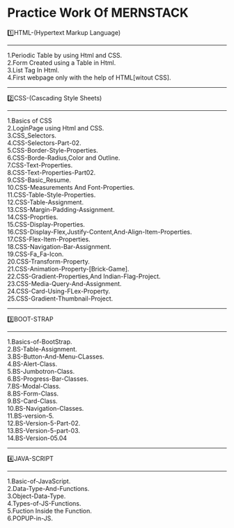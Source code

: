# Practice Work Of MERNSTACK

1️⃣HTML-(Hypertext Markup Language)
<hr>
1.Periodic Table by using Html and CSS.<br>
2.Form Created using a Table in Html.<br>
3.List Tag In Html.<br>
4.First webpage only with the help of HTML[witout CSS].<br>
<hr>
2️⃣CSS-(Cascading Style Sheets)
<hr>
1.Basics of CSS<br>
2.LoginPage using Html and CSS.<br>
3.CSS_Selectors.<br>
4.CSS-Selectors-Part-02.<br>
5.CSS-Border-Style-Properties.<br>
6.CSS-Borde-Radius,Color and Outline.<br>
7.CSS-Text-Properties.<br>
8.CSS-Text-Properties-Part02.<br>
9.CSS-Basic_Resume.<br>
10.CSS-Measurements And Font-Properties.<br>
11.CSS-Table-Style-Properties.<br>
12.CSS-Table-Assignment.<br>
13.CSS-Margin-Padding-Assignment.<br>
14.CSS-Proprties.<br>
15.CSS-Display-Properties.<br>
16.CSS-Display-Flex,Justify-Content,And-Align-Item-Properties.<br>
17.CSS-Flex-Item-Properties.<br>
18.CSS-Navigation-Bar-Assignment.<br>
19.CSS-Fa_Fa-Icon.<br>
20.CSS-Transform-Property.<br>
21.CSS-Animation-Property-[Brick-Game].<br>
22.CSS-Gradient-Properties,And Indian-Flag-Project.<br>
23.CSS-Media-Query-And-Assignment.<br>
24.CSS-Card-Using-FLex-Property.<br>
25.CSS-Gradient-Thumbnail-Project.
<hr>
3️⃣BOOT-STRAP
<hr>
1.Basics-of-BootStrap.<br>
2.BS-Table-Assignment.<br>
3.BS-Button-And-Menu-CLasses.<br>
4.BS-Alert-Class.<br>
5.BS-Jumbotron-Class.<br>
6.BS-Progress-Bar-Classes.<br>
7.BS-Modal-Class.<br>
8.BS-Form-Class.<br>
9.BS-Card-Class.<br>
10.BS-Navigation-Classes.<br>
11.BS-version-5.<br>
12.BS-Version-5-Part-02.<br>
13.BS-Version-5-part-03.<br>
14.BS-Version-05.04<br>
<hr>
4️⃣JAVA-SCRIPT
<hr>
1.Basic-of-JavaScript.<br>
2.Data-Type-And-Functions.<br>
3.Object-Data-Type.<br>
4.Types-of-JS-Functions.<br>
5.Fuction Inside the Function.<br>
6.POPUP-in-JS.
